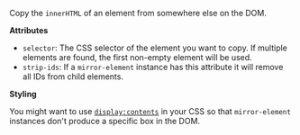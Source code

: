 Copy the `innerHTML` of an element from somewhere else on the DOM.

**Attributes**

-   `selector`: The CSS selector of the element you want to copy. If multiple elements are found, the first non-empty element will be used.
-   `strip-ids`: If a `mirror-element` instance has this attribute it will remove all IDs from child elements.

**Styling**

You might want to use [`display:contents`](https://developer.mozilla.org/en-US/docs/Web/CSS/display#contents) in your CSS so that `mirror-element` instances don't produce a specific box in the DOM.
